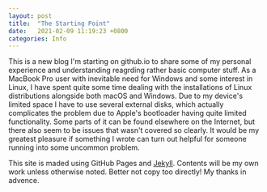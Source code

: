 ```yaml
---
layout: post
title:  "The Starting Point"
date:   2021-02-09 11:19:23 +0800
categories: Info
---
```

This is a new blog I'm starting on github.io to share some of my personal experience and understanding reagrding rather basic computer stuff.
As a MacBook Pro user with inevitable need for Windows and some interest in Linux, I have spent quite some time dealing with the installations of Linux distributions alongside both macOS and Windows. Due to my device's limited space I have to use several external disks, which actually complicates the problem due to Apple's bootloader having quite limited functionality. Some parts of it can be found elsewhere on the Internet, but there also seem to be issues that wasn't covered so clearly. It would be my greatest pleasure if something I wrote can turn out helpful for someone running into some uncommon problem.

This site is maded using GitHub Pages and [Jekyll][jekyll-gh]. Contents will be my own work unless otherwise noted. Better not copy too directly! My thanks in advence.

[jekyll-gh]:   https://github.com/jekyll/jekyll

